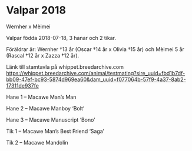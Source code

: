 # Valpar 2018
Wernher x Mèimei

Valpar födda 2018-07-18, 3 hanar och 2 tikar.

Föräldrar är:
Wernher †13 år (Oscar †14 år x Olivia †15 år) och
Mèimei 5 år (Rascal †12 år x Zazza †12 år).

Länk till stamtavla på whippet.breedarchive.com
https://whippet.breedarchive.com/animal/testmating?sire_uuid=fbd1b7df-bb09-47ef-bc93-5874d969ea60&dam_uuid=f077064b-57f9-4a37-8ab2-17311de937fe

Hane 1 – Macawe Man’s Man





Hane 2 – Macawe Manboy ‘Bolt’





Hane 3 – Macawe Manuscript ‘Bono’





Tik 1 – Macawe Man’s Best Friend ‘Saga’





Tik 2 – Macawe Mandolin

